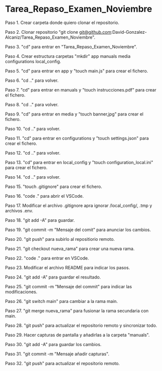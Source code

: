 # Tarea_Repaso_Examen_Noviembre

Paso 1. Crear carpeta donde quiero clonar el repositorio.

Paso 2. Clonar repositorio "git clone git@github.com:David-Gonzalez-Alcaniz/Tarea_Repaso_Examen_Noviembre".

Paso 3. "cd" para entrar en "Tarea_Repaso_Examen_Noviembre".

Paso 4. Crear estructura carpetas "mkdir" app manuals media configurations local_config.

Paso 5. "cd" para entrar en app y "touch main.js" para crear el fichero.

Paso 6. "cd .." para volver.

Paso 7. "cd" para entrar en manuals y "touch instrucciones.pdf" para crear el fichero.

Paso 8. "cd .." para volver.

Paso 9. "cd" para entrar en media y "touch banner,jpg" para crear el fichero.

Paso 10. "cd .." para volver.

Paso 11. "cd" para entrar en configurations y "touch settings.json" para crear el fichero.

Paso 12. "cd .." para volver.

Paso 13. "cd" para entrar en local_config y "touch configuration_local.ini" para crear el fichero.

Paso 14. "cd .." para volver.

Paso 15. "touch .gitignore" para crear el fichero.

Paso 16. "code ." para abrir el VSCode.

Paso 17. Modificar el archivo .gitignore apra ignorar /local_config/, .tmp y archivos .env.

Paso 18. "git add -A" para guardar.

Paso 19. "git commit -m "Mensaje del comit" para anunciar los cambios.

Paso 20. "git push" para subirlo al repositiorio remoto.

Paso 21. "git checkout nueva_rama" para crear una nueva rama.

Paso 22. "code ." para entrar en VSCode.

Paso 23. Modificar el archivo README para indicar los pasos.

Paso 24. "git add -A" para guardar el resultado.

Paso 25. "git commit -m "Mensaje del commit" para indicar las modificaciones.

Paso 26. "git switch main" para cambiar a la rama main.

Paso 27. "git merge nueva_rama" para fusionar la rama secundaria con main.

Paso 28. "git push" para actualizar el repositorio remoto y sincronizar todo.

Paso 29. Hacer capturas de pantalla y añadirlas a la carpeta "manuals".

Paso 30. "git add -A" para guardar los cambios.

Paso 31. "git commit -m "Mensaje añadir capturas".

Paso 32. "git push" para actualizar el repositorio remoto.

